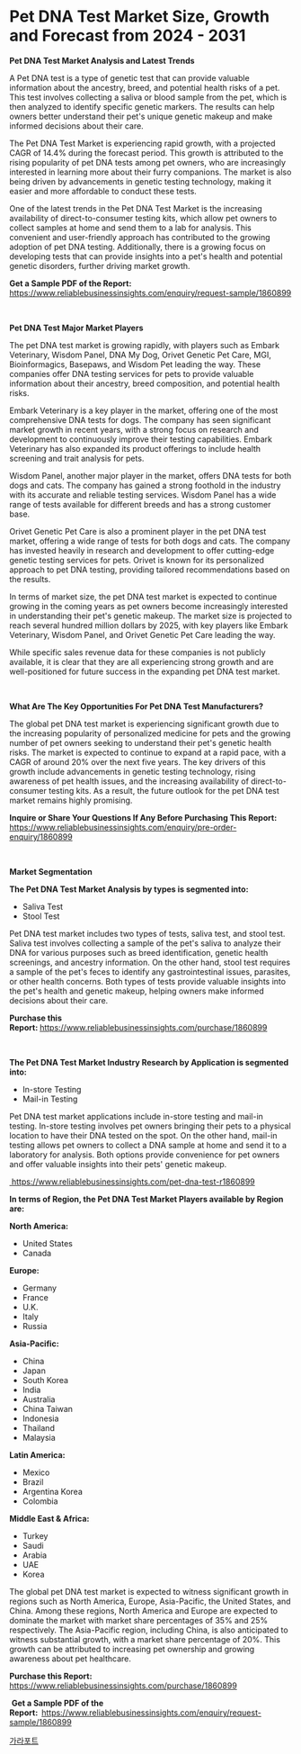 <p><h1>Pet DNA Test Market Size, Growth and Forecast from 2024 - 2031</h1></p><p><strong>Pet DNA Test Market Analysis and Latest Trends</strong></p>
<p><p>A Pet DNA test is a type of genetic test that can provide valuable information about the ancestry, breed, and potential health risks of a pet. This test involves collecting a saliva or blood sample from the pet, which is then analyzed to identify specific genetic markers. The results can help owners better understand their pet's unique genetic makeup and make informed decisions about their care.</p><p>The Pet DNA Test Market is experiencing rapid growth, with a projected CAGR of 14.4% during the forecast period. This growth is attributed to the rising popularity of pet DNA tests among pet owners, who are increasingly interested in learning more about their furry companions. The market is also being driven by advancements in genetic testing technology, making it easier and more affordable to conduct these tests.</p><p>One of the latest trends in the Pet DNA Test Market is the increasing availability of direct-to-consumer testing kits, which allow pet owners to collect samples at home and send them to a lab for analysis. This convenient and user-friendly approach has contributed to the growing adoption of pet DNA testing. Additionally, there is a growing focus on developing tests that can provide insights into a pet's health and potential genetic disorders, further driving market growth.</p></p>
<p><strong>Get a Sample PDF of the Report:&nbsp;</strong> <a href="https://www.reliablebusinessinsights.com/enquiry/request-sample/1860899">https://www.reliablebusinessinsights.com/enquiry/request-sample/1860899</a></p>
<p>&nbsp;</p>
<p><strong>Pet DNA Test Major Market Players</strong></p>
<p><p>The pet DNA test market is growing rapidly, with players such as Embark Veterinary, Wisdom Panel, DNA My Dog, Orivet Genetic Pet Care, MGI, Bioinformagics, Basepaws, and Wisdom Pet leading the way. These companies offer DNA testing services for pets to provide valuable information about their ancestry, breed composition, and potential health risks.</p><p>Embark Veterinary is a key player in the market, offering one of the most comprehensive DNA tests for dogs. The company has seen significant market growth in recent years, with a strong focus on research and development to continuously improve their testing capabilities. Embark Veterinary has also expanded its product offerings to include health screening and trait analysis for pets.</p><p>Wisdom Panel, another major player in the market, offers DNA tests for both dogs and cats. The company has gained a strong foothold in the industry with its accurate and reliable testing services. Wisdom Panel has a wide range of tests available for different breeds and has a strong customer base.</p><p>Orivet Genetic Pet Care is also a prominent player in the pet DNA test market, offering a wide range of tests for both dogs and cats. The company has invested heavily in research and development to offer cutting-edge genetic testing services for pets. Orivet is known for its personalized approach to pet DNA testing, providing tailored recommendations based on the results.</p><p>In terms of market size, the pet DNA test market is expected to continue growing in the coming years as pet owners become increasingly interested in understanding their pet's genetic makeup. The market size is projected to reach several hundred million dollars by 2025, with key players like Embark Veterinary, Wisdom Panel, and Orivet Genetic Pet Care leading the way.</p><p>While specific sales revenue data for these companies is not publicly available, it is clear that they are all experiencing strong growth and are well-positioned for future success in the expanding pet DNA test market.</p></p>
<p>&nbsp;</p>
<p><strong>What Are The Key Opportunities For Pet DNA Test Manufacturers?</strong></p>
<p><p>The global pet DNA test market is experiencing significant growth due to the increasing popularity of personalized medicine for pets and the growing number of pet owners seeking to understand their pet's genetic health risks. The market is expected to continue to expand at a rapid pace, with a CAGR of around 20% over the next five years. The key drivers of this growth include advancements in genetic testing technology, rising awareness of pet health issues, and the increasing availability of direct-to-consumer testing kits. As a result, the future outlook for the pet DNA test market remains highly promising.</p></p>
<p><strong>Inquire or Share Your Questions If Any Before Purchasing This Report:</strong> <a href="https://www.reliablebusinessinsights.com/enquiry/pre-order-enquiry/1860899">https://www.reliablebusinessinsights.com/enquiry/pre-order-enquiry/1860899</a></p>
<p>&nbsp;</p>
<p><strong>Market Segmentation</strong></p>
<p><strong>The Pet DNA Test Market Analysis by types is segmented into:</strong></p>
<p><ul><li>Saliva Test</li><li>Stool Test</li></ul></p>
<p><p>Pet DNA test market includes two types of tests, saliva test, and stool test. Saliva test involves collecting a sample of the pet's saliva to analyze their DNA for various purposes such as breed identification, genetic health screenings, and ancestry information. On the other hand, stool test requires a sample of the pet's feces to identify any gastrointestinal issues, parasites, or other health concerns. Both types of tests provide valuable insights into the pet's health and genetic makeup, helping owners make informed decisions about their care.</p></p>
<p><strong>Purchase this Report:&nbsp;</strong><a href="https://www.reliablebusinessinsights.com/purchase/1860899">https://www.reliablebusinessinsights.com/purchase/1860899</a></p>
<p>&nbsp;</p>
<p><strong>The Pet DNA Test Market Industry Research by Application is segmented into:</strong></p>
<p><ul><li>In-store Testing</li><li>Mail-in Testing</li></ul></p>
<p><p>Pet DNA test market applications include in-store testing and mail-in testing. In-store testing involves pet owners bringing their pets to a physical location to have their DNA tested on the spot. On the other hand, mail-in testing allows pet owners to collect a DNA sample at home and send it to a laboratory for analysis. Both options provide convenience for pet owners and offer valuable insights into their pets' genetic makeup.</p></p>
<p><a href="https://www.reliablebusinessinsights.com/pet-dna-test-r1860899">&nbsp;https://www.reliablebusinessinsights.com/pet-dna-test-r1860899</a></p>
<p><strong>In terms of Region, the Pet DNA Test Market Players available by Region are:</strong></p>
<p>
    <p> <strong> North America: </strong>
        <ul>
            <li>United States</li>
            <li>Canada</li>
        </ul>
        </p> 
    <p> <strong> Europe: </strong>
        <ul>
            <li>Germany</li>
            <li>France</li>
            <li>U.K.</li>
            <li>Italy</li>
            <li>Russia</li>
        </ul>
        </p> 
    <p> <strong> Asia-Pacific: </strong>
        <ul>
            <li>China</li>
            <li>Japan</li>
            <li>South Korea</li>
            <li>India</li>
            <li>Australia</li>
            <li>China Taiwan</li>
            <li>Indonesia</li>
            <li>Thailand</li>
            <li>Malaysia</li>
        </ul>
        </p> 
    <p> <strong> Latin America: </strong>
        <ul>
            <li>Mexico</li>
            <li>Brazil</li>
            <li>Argentina Korea</li>
            <li>Colombia</li>
        </ul>
        </p> 
    <p> <strong> Middle East & Africa: </strong>
        <ul>
            <li>Turkey</li>
            <li>Saudi</li>
            <li>Arabia</li>
            <li>UAE</li>
            <li>Korea</li>
        </ul>
    </p>
    </p>
<p><p>The global pet DNA test market is expected to witness significant growth in regions such as North America, Europe, Asia-Pacific, the United States, and China. Among these regions, North America and Europe are expected to dominate the market with market share percentages of 35% and 25% respectively. The Asia-Pacific region, including China, is also anticipated to witness substantial growth, with a market share percentage of 20%. This growth can be attributed to increasing pet ownership and growing awareness about pet healthcare.</p></p>
<p><strong>Purchase this Report: </strong><a href="https://www.reliablebusinessinsights.com/purchase/1860899">https://www.reliablebusinessinsights.com/purchase/1860899</a></p>
<p>&nbsp;<strong>Get a Sample PDF of the Report:&nbsp;&nbsp;</strong><a href="https://www.reliablebusinessinsights.com/enquiry/request-sample/1860899">https://www.reliablebusinessinsights.com/enquiry/request-sample/1860899</a></p>
<p><strong></strong></p>
<p><p><a href="https://github.com/laholand/Market-Research-Report-List-5/blob/main/367736531529.md">가라포트</a></p></p>
